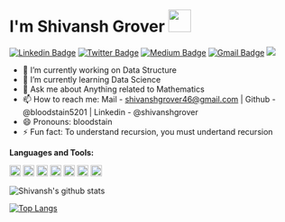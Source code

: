 # I'm Shivansh Grover <img src="https://media.tenor.com/images/3b388fe03da271d2674faf85eb7c3fcd/tenor.gif" width=40 height=40 /> 

[![Linkedin Badge](https://img.shields.io/badge/-ShivanshGrover-blue?style=social&logo=Linkedin&logoColor=blue&link=https://www.linkedin.com/in/shivanshgrover)](https://www.linkedin.com/in/shivanshgrover/)
[![Twitter Badge](https://img.shields.io/badge/-@bloodstain5201-1ca0f1?style=social&logo=twitter&logoColor=blue&link=https://twitter.com/bloodstain5201)](https://twitter.com/bloodstain5201)
[![Medium Badge](https://img.shields.io/badge/-@shivanshgrover46-03a57a?style=social&labelColor=black&logo=Medium&link=https://medium.com/@shivanshgrover46)](https://medium.com/@shivanshgrover46)
[![Gmail Badge](https://img.shields.io/badge/-GMail-c14438?style=social&logo=Gmail&logoColor=red&link=mailto:shivanshgrover46@gmail.com)](mailto:shivanshgrover46@gmail.com)
![](https://visitor-badge.glitch.me/badge?page_id=bloodstain5201.bloodstain5201)

- 🔭 I’m currently working on Data Structure
- 🌱 I’m currently learning Data Science
- 💬 Ask me about Anything related to Mathematics
- 📫 How to reach me: Mail - shivanshgrover46@gmail.com | Github - @bloodstain5201 | Linkedin - @shivanshgrover
- 😄 Pronouns: bloodstain
- ⚡ Fun fact: To understand recursion, you must undertand recursion

**Languages and Tools:**  

<code><img height="20" src="https://cdn.worldvectorlogo.com/logos/c.svg"></code>
<code><img height="20" src="https://upload.wikimedia.org/wikipedia/commons/thumb/c/c3/Python-logo-notext.svg/165px-Python-logo-notext.svg.png"></code>
<code><img height="20" src="https://cdn.worldvectorlogo.com/logos/adobe-xd.svg"></code>
<code><img height="20" src="https://cdn.worldvectorlogo.com/logos/html5-2.svg"></code>
<code><img height="20" src="https://html5hive.org/wp-content/uploads/2014/06/js_800x800-619x619.jpg.webp"></code>
<code><img height="20" src="https://cdn.worldvectorlogo.com/logos/flask.svg"></code>
<code><img height="20" src="https://avatars3.githubusercontent.com/u/18133"></code>

![Shivansh's github stats](https://github-readme-stats.vercel.app/api?username=bloodstain5201&show_icons=true&theme=radical) 

[![Top Langs](https://github-readme-stats.vercel.app/api/top-langs/?username=bloodstain5201&layout=compact)](https://github.com/anuraghazra/github-readme-stats)
